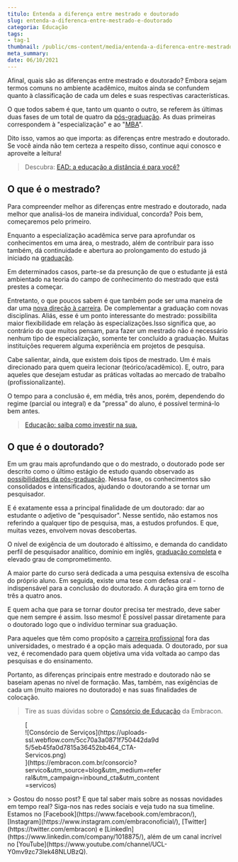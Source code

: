 ```yaml
---
titulo: Entenda a diferença entre mestrado e doutorado
slug: entenda-a-diferenca-entre-mestrado-e-doutorado
categoria: Educação
tags:
- tag-1
thumbnail: /public/cms-content/media/entenda-a-diferenca-entre-mestrado-e-doutorado.jpeg
meta_summary: 
date: 06/10/2021
---
```

Afinal, quais são as diferenças entre mestrado e doutorado? Embora sejam termos comuns no ambiente acadêmico, muitos ainda se confundem quanto à classificação de cada um deles e suas respectivas características.

O que todos sabem é que, tanto um quanto o outro, se referem às últimas duas fases de um total de quatro da [pós-graduação](https://www.embracon.com.br/blog/confira-5-beneficios-de-fazer-um-consorcio-para-pos-graduacao). As duas primeiras correspondem à "especialização" e ao "[MBA](https://www.embracon.com.br/blog/como-um-mba-executivo-pode-alavancar-a-sua-carreira)".

Dito isso, vamos ao que importa: as diferenças entre mestrado e doutorado. Se você ainda não tem certeza a respeito disso, continue aqui conosco e aproveite a leitura!

> Descubra: [EAD: a educação a distância é para você?](https://www.embracon.com.br/blog/ead-a-educacao-a-distancia-e-para-voce)

O que é o mestrado?
-------------------

Para compreender melhor as diferenças entre mestrado e doutorado, nada melhor que analisá-los de maneira individual, concorda? Pois bem, começaremos pelo primeiro.

Enquanto a especialização acadêmica serve para aprofundar os conhecimentos em uma área, o mestrado, além de contribuir para isso também, dá continuidade e abertura ao prolongamento do estudo já iniciado na [graduação](https://www.embracon.com.br/blog/segunda-graduacao-ou-pos-graduacao-qual-e-a-melhor-opcao).

Em determinados casos, parte-se da presunção de que o estudante já está ambientado na teoria do campo de conhecimento do mestrado que está prestes a começar.

Entretanto, o que poucos sabem é que também pode ser uma maneira de dar uma [nova direção à carreira](https://www.embracon.com.br/blog/7-sinais-de-que-e-hora-de-investir-em-atualizacao-na-carreira). De complementar a graduação com novas disciplinas. Aliás, esse é um ponto interessante do mestrado: possibilita maior flexibilidade em relação às especializações.Isso significa que, ao contrário do que muitos pensam, para fazer um mestrado não é necessário nenhum tipo de especialização, somente ter concluído a graduação. Muitas instituições requerem alguma experiência em projetos de pesquisa.

Cabe salientar, ainda, que existem dois tipos de mestrado. Um é mais direcionado para quem queira lecionar (teórico/acadêmico). E, outro, para aqueles que desejam estudar as práticas voltadas ao mercado de trabalho (profissionalizante).

O tempo para a conclusão é, em média, três anos, porém, dependendo do regime (parcial ou integral) e da "pressa" do aluno, é possível terminá-lo bem antes.

> [Educação: saiba como investir na sua.](https://www.embracon.com.br/blog/educacao-saiba-como-investir-na-sua)

O que é o doutorado?
--------------------

Em um grau mais aprofundando que o do mestrado, o doutorado pode ser descrito como o último estágio de estudo quando observado as[ possibilidades da pós-graduação](https://www.embracon.com.br/blog/pensando-em-fazer-uma-pos-graduacao-aqui-estao-5-motivos-para-incentiva-lo). Nessa fase, os conhecimentos são consolidados e intensificados, ajudando o doutorando a se tornar um pesquisador.

E é exatamente essa a principal finalidade de um doutorado: dar ao estudante o adjetivo de "pesquisador". Nesse sentido, não estamos nos referindo a qualquer tipo de pesquisa, mas, a estudos profundos. E que, muitas vezes, envolvem novas descobertas.

O nível de exigência de um doutorado é altíssimo, e demanda do candidato perfil de pesquisador analítico, domínio em inglês, [graduação completa](https://www.embracon.com.br/blog/consorcio-embracon-para-pagar-faculdade) e elevado grau de comprometimento.

A maior parte do curso será dedicada a uma pesquisa extensiva de escolha do próprio aluno. Em seguida, existe uma tese com defesa oral - indispensável para a conclusão do doutorado. A duração gira em torno de três a quatro anos.

E quem acha que para se tornar doutor precisa ter mestrado, deve saber que nem sempre é assim. Isso mesmo! É possível passar diretamente para o doutorado logo que o indivíduo terminar sua graduação.

Para aqueles que têm como propósito a [carreira profissional](https://www.embracon.com.br/blog/quais-carreiras-estarao-em-alta-nos-proximos-anos-descubra-aqui) fora das universidades, o mestrado é a opção mais adequada. O doutorado, por sua vez, é recomendado para quem objetiva uma vida voltada ao campo das pesquisas e do ensinamento.

Portanto, as diferenças principais entre mestrado e doutorado não se baseiam apenas no nível de formação. Mas, também, nas exigências de cada um (muito maiores no doutorado) e nas suas finalidades de colocação.

> Tire as suas dúvidas sobre o [Consórcio de Educação](https://www.embracon.com.br/blog/tire-as-suas-duvidas-sobre-o-consorcio-de-educacao-embracon) da Embracon.

<figure class="w-richtext-figure-type-image w-richtext-align-center" style="max-width:310px">[<div>![Consórcio de Serviços](https://uploads-ssl.webflow.com/5cc70a3a0871f750442da9d5/5eb45fa0d7815a36452bb464_CTA-Servicos.png)</div>](https://embracon.com.br/consorcio?servico&utm_source=blog&utm_medium=referral&utm_campaign=inbound_cta&utm_content=servicos)</figure>> Gostou do nosso post? E que tal saber mais sobre as nossas novidades em tempo real? Siga-nos nas redes sociais e veja tudo na sua timeline. Estamos no [Facebook](https://www.facebook.com/embracon/), [Instagram](https://www.instagram.com/embraconoficial/), [Twitter](https://twitter.com/embracon) e [LinkedIn](https://www.linkedin.com/company/1018875/), além de um canal incrível no [YouTube](https://www.youtube.com/channel/UCL-Y0mv9zc73Iek48NLUBzQ).
